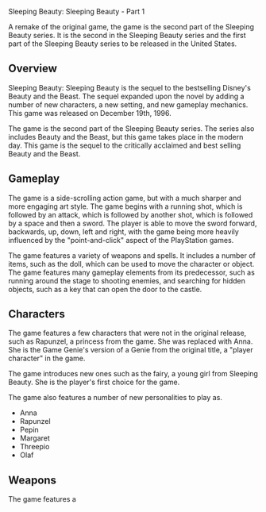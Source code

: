 Sleeping Beauty: Sleeping Beauty - Part 1

A remake of the original game, the game is the second part of the Sleeping Beauty series. It is the second in the Sleeping Beauty series and the first part of the Sleeping Beauty series to be released in the United States.

## Overview

Sleeping Beauty: Sleeping Beauty is the sequel to the bestselling Disney's Beauty and the Beast. The sequel expanded upon the novel by adding a number of new characters, a new setting, and new gameplay mechanics. This game was released on December 19th, 1996.

The game is the second part of the Sleeping Beauty series. The series also includes Beauty and the Beast, but this game takes place in the modern day. This game is the sequel to the critically acclaimed and best selling Beauty and the Beast.

## Gameplay

The game is a side-scrolling action game, but with a much sharper and more engaging art style. The game begins with a running shot, which is followed by an attack, which is followed by another shot, which is followed by a space and then a sword. The player is able to move the sword forward, backwards, up, down, left and right, with the game being more heavily influenced by the "point-and-click" aspect of the PlayStation games.

The game features a variety of weapons and spells. It includes a number of items, such as the doll, which can be used to move the character or object. The game features many gameplay elements from its predecessor, such as running around the stage to shooting enemies, and searching for hidden objects, such as a key that can open the door to the castle.

## Characters

The game features a few characters that were not in the original release, such as Rapunzel, a princess from the game. She was replaced with Anna. She is the Game Genie's version of a Genie from the original title, a "player character" in the game.

The game introduces new ones such as the fairy, a young girl from Sleeping Beauty. She is the player's first choice for the game.

The game also features a number of new personalities to play as.

*   Anna
*   Rapunzel
*   Pepin
*   Margaret
*   Threepio
*   Olaf

## Weapons

The game features a